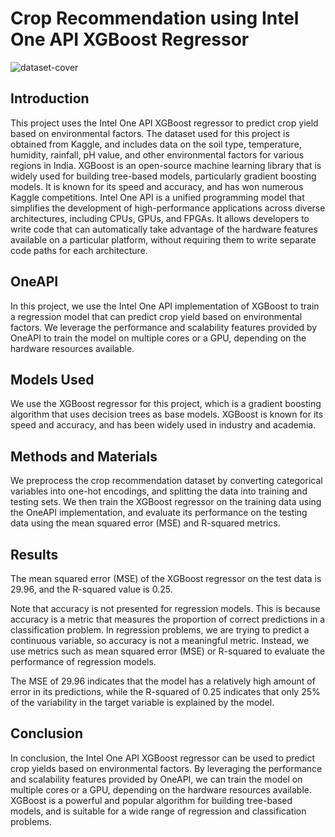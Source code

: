 # Crop Recommendation using Intel One API XGBoost Regressor

![dataset-cover](https://user-images.githubusercontent.com/111365771/224358048-d6e5f81d-0ebc-421c-824f-fe6d1c12478d.jpg)

## Introduction

This project uses the Intel One API XGBoost regressor to predict crop yield based on environmental factors. The dataset used for this project is obtained from Kaggle, and includes data on the soil type, temperature, humidity, rainfall, pH value, and other environmental factors for various regions in India.
XGBoost is an open-source machine learning library that is widely used for building tree-based models, particularly gradient boosting models. It is known for its speed and accuracy, and has won numerous Kaggle competitions.
Intel One API is a unified programming model that simplifies the development of high-performance applications across diverse architectures, including CPUs, GPUs, and FPGAs. It allows developers to write code that can automatically take advantage of the hardware features available on a particular platform, without requiring them to write separate code paths for each architecture.

## OneAPI
In this project, we use the Intel One API implementation of XGBoost to train a regression model that can predict crop yield based on environmental factors. We leverage the performance and scalability features provided by OneAPI to train the model on multiple cores or a GPU, depending on the hardware resources available.

## Models Used
We use the XGBoost regressor for this project, which is a gradient boosting algorithm that uses decision trees as base models. XGBoost is known for its speed and accuracy, and has been widely used in industry and academia.

## Methods and Materials
We preprocess the crop recommendation dataset by converting categorical variables into one-hot encodings, and splitting the data into training and testing sets. We then train the XGBoost regressor on the training data using the OneAPI implementation, and evaluate its performance on the testing data using the mean squared error (MSE) and R-squared metrics.

## Results
The mean squared error (MSE) of the XGBoost regressor on the test data is 29.96, and the R-squared value is 0.25.

Note that accuracy is not presented for regression models. This is because accuracy is a metric that measures the proportion of correct predictions in a classification problem. In regression problems, we are trying to predict a continuous variable, so accuracy is not a meaningful metric. Instead, we use metrics such as mean squared error (MSE) or R-squared to evaluate the performance of regression models.

The MSE of 29.96 indicates that the model has a relatively high amount of error in its predictions, while the R-squared of 0.25 indicates that only 25% of the variability in the target variable is explained by the model.

## Conclusion
In conclusion, the Intel One API XGBoost regressor can be used to predict crop yields based on environmental factors. By leveraging the performance and scalability features provided by OneAPI, we can train the model on multiple cores or a GPU, depending on the hardware resources available. XGBoost is a powerful and popular algorithm for building tree-based models, and is suitable for a wide range of regression and classification problems.



